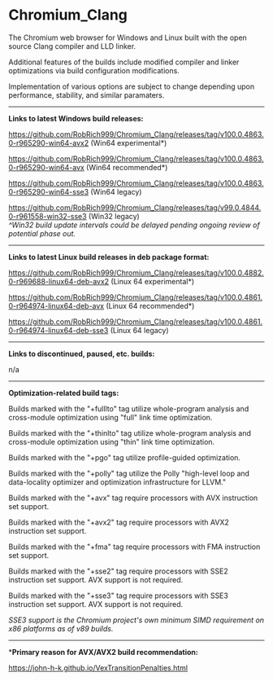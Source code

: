 # Chromium_Clang

The Chromium web browser for Windows and Linux built with the open source Clang compiler and LLD linker.

Additional features of the builds include modified compiler and linker optimizations via build configuration modifications.

Implementation of various options are subject to change depending upon performance, stability, and similar paramaters.

****

**Links to latest Windows build releases:**

https://github.com/RobRich999/Chromium_Clang/releases/tag/v100.0.4863.0-r965290-win64-avx2 (Win64 experimental*)

https://github.com/RobRich999/Chromium_Clang/releases/tag/v100.0.4863.0-r965290-win64-avx (Win64 recommended*)

https://github.com/RobRich999/Chromium_Clang/releases/tag/v100.0.4863.0-r965290-win64-sse3 (Win64 legacy)

https://github.com/RobRich999/Chromium_Clang/releases/tag/v99.0.4844.0-r961558-win32-sse3 (Win32 legacy)  
*^Win32 build update intervals could be delayed pending ongoing review of potential phase out.*

****

**Links to latest Linux build releases in deb package format:**

https://github.com/RobRich999/Chromium_Clang/releases/tag/v100.0.4882.0-r969688-linux64-deb-avx2 (Linux 64 experimental*) 

https://github.com/RobRich999/Chromium_Clang/releases/tag/v100.0.4861.0-r964974-linux64-deb-avx (Linux 64 recommended*)

https://github.com/RobRich999/Chromium_Clang/releases/tag/v100.0.4861.0-r964974-linux64-deb-sse3 (Linux 64 legacy)

****

**Links to discontinued, paused, etc. builds:**

n/a

****

**Optimization-related build tags:**

Builds marked with the "+fulllto" tag utilize whole-program analysis and cross-module optimization using "full" link time optimization.

Builds marked with the "+thinlto" tag utilize whole-program analysis and cross-module optimization using "thin" link time optimization.

Builds marked with the "+pgo" tag utilize profile-guided optimization.

Builds marked with the "+polly" tag utilize the Polly "high-level loop and data-locality optimizer and optimization infrastructure for LLVM."

Builds marked with the "+avx" tag require processors with AVX instruction set support.

Builds marked with the "+avx2" tag require processors with AVX2 instruction set support.

Builds marked with the "+fma" tag require processors with FMA instruction set support.

Builds marked with the "+sse2" tag require processors with SSE2 instruction set support. AVX support is not required.

Builds marked with the "+sse3" tag require processors with SSE3 instruction set support. AVX support is not required.

*SSE3 support is the Chromium project's own minimum SIMD requirement on x86 platforms as of v89 builds.*

****

***Primary reason for AVX/AVX2 build recommendation:**

https://john-h-k.github.io/VexTransitionPenalties.html
